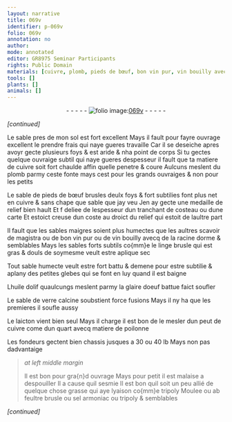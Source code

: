 ```yaml
---
layout: narrative
title: 069v
identifier: p-069v
folio: 069v
annotation: no
author:
mode: annotated
editor: GR8975 Seminar Participants
rights: Public Domain
materials: [cuivre, plomb, pieds de bœuf, bon vin pur, vin bouilly avecq de la racine dorme, linge, huile dolif, glaire doeuf, verre, laicton, matiere de poilonne, tripoly, feultre, sel armoniac]
tools: []
plants: []
animals: []
---
```


<div class="folio" align="center">- - - - - <a href="http://gallica.bnf.fr/ark:/12148/btv1b10500001g/f144.image" target="_blank"><img src="https://cu-mkp.github.io/2017-workshop-edition/assets/photo-icon.png" alt="folio image: " style="display:inline-block; margin-bottom:-3px;"/>069v</a> - - - - - </div>  
 
*[continued]*
  
Le sable pres de mon sol est fort excellent Mays il
 fault pour fayre ouvrage excellent le prendre frais qui
 naye gueres travaille Car il se deseiche apres avoyr gecte
 plusieurs foys & est aride & nha point de corps Si tu
 gectes quelque ouvraige subtil qui naye gueres despesseur
 il fault que ta matiere de <span class="m">cuivre</span> soit fort chaulde affin
 quelle penetre & coure Aulcuns meslent du <span class="m">plomb</span> parmy
 ceste fonte mays cest pour les grands ouvraiges & non
 pour les petits 
 
Le sable de <span class="m">pieds de bœuf</span> brusles deulx foys & fort
 subtilies font plus net en <span class="m">cuivre</span> & sans chape que sable
 que jay veu Jen ay gecte une medaille de relief bien
 hault Et f deliee de lespesseur dun tranchant de
 costeau ou dune carte Et estoict creuse dun coste au droict
 du relief qui estoit de laultre part 
 
Il fault que les sables maigres soient plus humectes
 que les aultres scavoir de magistra ou de <span class="m">bon vin pur</span>
 ou de <span class="m">vin bouilly avecq de la racine dorme</span> & semblables
 Mays les sables forts subtils co{mm}e le <span class="m">linge</span> brusle qui
 est gras & douls de soymesme veult estre aplique sec
 
Tout sable humecte veult estre fort battu & demene
 pour estre subtilie & aplany des petites glebes qui se
 font en luy quand il est baigne 
 
L<span class="m">huile dolif</span> quaulcungs meslent parmy la <span class="m">glaire
 doeuf</span> battue faict soufler
 
Le sable de <span class="m">verre</span> calcine soubstient force fusions
 Mays il ny ha que les premieres il soufle aussy
 
Le <span class="m">laicton</span> vient bien seul Mays il charge il est bon
 de le mesler dun peut de <span class="m">cuivre</span> come dun quart avecq
 <span class="m">matiere de poilonne</span>
 
Les <span class="pro">fondeurs</span> gectent bien chassis jusques a 30 ou 40
 lb Mays non pas dadvantaige 
 
> *at left middle margin*
> 
>   Il est bon pour gra{n}d
 ouvrage Mays pour
 petit il est malaise
 a despouiller Il a
 cause quil sesmie
 Il est bon quil soit
 un peu allié de quelque
 chose grasse qui aye
 lyaison co{mm}e <span class="m">tripoly</span>
 Moulee ou ab <span class="m">feultre</span>
 brusle ou <span class="m">sel armoniac</span>
 ou <span class="m">tripoly</span> & semblables
 
*[continued]*
 
